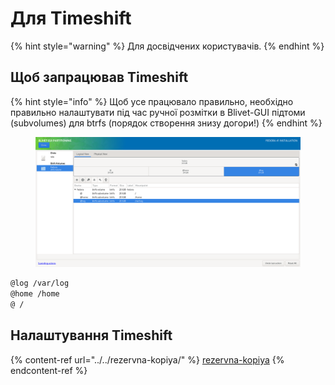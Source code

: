 # Для Timeshift

{% hint style="warning" %}
Для досвідчених користувачів.
{% endhint %}

## Щоб запрацював Timeshift

{% hint style="info" %}
Щоб усе працювало правильно, необхідно правильно налаштувати під час ручної розмітки в Blivet-GUI підтоми (subvolumes) для btrfs (порядок створення знизу догори!)
{% endhint %}

<figure><img src="../../../.gitbook/assets/image (1) (1).png" alt=""><figcaption></figcaption></figure>

```bash
@log /var/log
@home /home
@ /
```

## Налаштування Timeshift

{% content-ref url="../../rezervna-kopiya/" %}
[rezervna-kopiya](../../rezervna-kopiya/)
{% endcontent-ref %}
